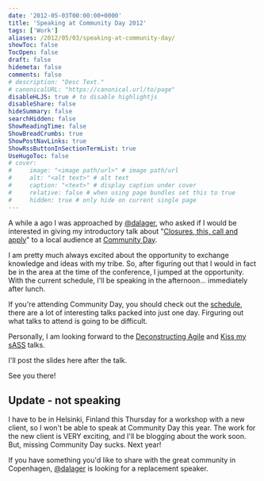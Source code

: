 ```yaml
---
date: '2012-05-03T00:00:00+0000'
title: 'Speaking at Community Day 2012'
tags: ['Work']
aliases: /2012/05/03/speaking-at-community-day/
showToc: false
TocOpen: false
draft: false
hidemeta: false
comments: false
# description: "Desc Text."
# canonicalURL: "https://canonical.url/to/page"
disableHLJS: true # to disable highlightjs
disableShare: false
hideSummary: false
searchHidden: false
ShowReadingTime: false
ShowBreadCrumbs: true
ShowPostNavLinks: true
ShowRssButtonInSectionTermList: true
UseHugoToc: false
# cover:
#     image: "<image path/url>" # image path/url
#     alt: "<alt text>" # alt text
#     caption: "<text>" # display caption under cover
#     relative: false # when using page bundles set this to true
#     hidden: true # only hide on current single page
---
```


A while a ago I was approached by [@dalager](http://twitter.com/#!/dalager), who asked if I would be interested in giving my introductory talk about "[Closures, this, call and apply](http://communityday2012.c1preprod01.composite.net/Program/Javascript-Closures)" to a local audience at [Community Day](http://communityday2012.c1preprod01.composite.net/Program).

I am pretty much always excited about the opportunity to exchange knowledge and ideas with my tribe. So, after figuring out that I would in fact be in the area at the time of the conference, I jumped at the opportunity. With the current schedule, I'll be speaking in the afternoon... immediately after lunch.

If you're attending Community Day, you should check out the [schedule](http://communityday2012.c1preprod01.composite.net/Program), there are a lot of interesting talks packed into just one day. Firguring out what talks to attend is going to be difficult.

Personally, I am looking forward to the [Deconstructing Agile](http://communityday2012.c1preprod01.composite.net/Program/Deconstructing-Agile) and [Kiss my sASS](http://communityday2012.c1preprod01.composite.net/Program/Kiss-My-sASS) talks.

I'll post the slides here after the talk.

See you there!

## Update - not speaking

I have to be in Helsinki, Finland this Thursday for a workshop with a new client, so I won't be able to speak at Community Day this year. The work for the new client is VERY exciting, and I'll be blogging about the work soon. But, missing Community Day sucks. Next year!

If you have something you'd like to share with the great community in Copenhagen, [@dalager](http://twitter.com/#!/dalager) is looking for a replacement speaker.
